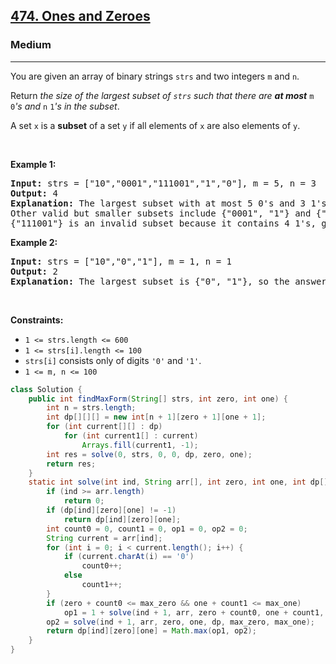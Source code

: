 <h2><a href="https://leetcode.com/problems/ones-and-zeroes">474. Ones and Zeroes</a></h2><h3>Medium</h3><hr><p>You are given an array of binary strings <code>strs</code> and two integers <code>m</code> and <code>n</code>.</p>

<p>Return <em>the size of the largest subset of <code>strs</code> such that there are <strong>at most</strong> </em><code>m</code><em> </em><code>0</code><em>&#39;s and </em><code>n</code><em> </em><code>1</code><em>&#39;s in the subset</em>.</p>

<p>A set <code>x</code> is a <strong>subset</strong> of a set <code>y</code> if all elements of <code>x</code> are also elements of <code>y</code>.</p>

<p>&nbsp;</p>
<p><strong class="example">Example 1:</strong></p>

<pre>
<strong>Input:</strong> strs = [&quot;10&quot;,&quot;0001&quot;,&quot;111001&quot;,&quot;1&quot;,&quot;0&quot;], m = 5, n = 3
<strong>Output:</strong> 4
<strong>Explanation:</strong> The largest subset with at most 5 0&#39;s and 3 1&#39;s is {&quot;10&quot;, &quot;0001&quot;, &quot;1&quot;, &quot;0&quot;}, so the answer is 4.
Other valid but smaller subsets include {&quot;0001&quot;, &quot;1&quot;} and {&quot;10&quot;, &quot;1&quot;, &quot;0&quot;}.
{&quot;111001&quot;} is an invalid subset because it contains 4 1&#39;s, greater than the maximum of 3.
</pre>

<p><strong class="example">Example 2:</strong></p>

<pre>
<strong>Input:</strong> strs = [&quot;10&quot;,&quot;0&quot;,&quot;1&quot;], m = 1, n = 1
<strong>Output:</strong> 2
<b>Explanation:</b> The largest subset is {&quot;0&quot;, &quot;1&quot;}, so the answer is 2.
</pre>

<p>&nbsp;</p>
<p><strong>Constraints:</strong></p>

<ul>
	<li><code>1 &lt;= strs.length &lt;= 600</code></li>
	<li><code>1 &lt;= strs[i].length &lt;= 100</code></li>
	<li><code>strs[i]</code> consists only of digits <code>&#39;0&#39;</code> and <code>&#39;1&#39;</code>.</li>
	<li><code>1 &lt;= m, n &lt;= 100</code></li>
</ul>

```java
class Solution {
    public int findMaxForm(String[] strs, int zero, int one) {
        int n = strs.length;
        int dp[][][] = new int[n + 1][zero + 1][one + 1];
        for (int current[][] : dp)
            for (int current1[] : current)
                Arrays.fill(current1, -1);
        int res = solve(0, strs, 0, 0, dp, zero, one);
        return res;
    }
    static int solve(int ind, String arr[], int zero, int one, int dp[][][], int max_zero, int max_one) {
        if (ind >= arr.length)
            return 0;
        if (dp[ind][zero][one] != -1)
            return dp[ind][zero][one];
        int count0 = 0, count1 = 0, op1 = 0, op2 = 0;
        String current = arr[ind];
        for (int i = 0; i < current.length(); i++) {
            if (current.charAt(i) == '0')
                count0++;
            else
                count1++;
        }
        if (zero + count0 <= max_zero && one + count1 <= max_one)
            op1 = 1 + solve(ind + 1, arr, zero + count0, one + count1, dp, max_zero, max_one);
        op2 = solve(ind + 1, arr, zero, one, dp, max_zero, max_one);
        return dp[ind][zero][one] = Math.max(op1, op2);
    }
}
```
